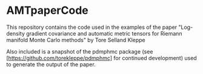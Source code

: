 # AMTpaperCode


This repository contains the code used in the examples of the paper "Log-density gradient covariance and automatic metric tensors for Riemann manifold Monte Carlo methods" by Tore Selland Kleppe

Also included is a snapshot of the pdmphmc package (see [https://github.com/torekleppe/pdmphmc] for continued development) used to generate the output of the paper.
 
